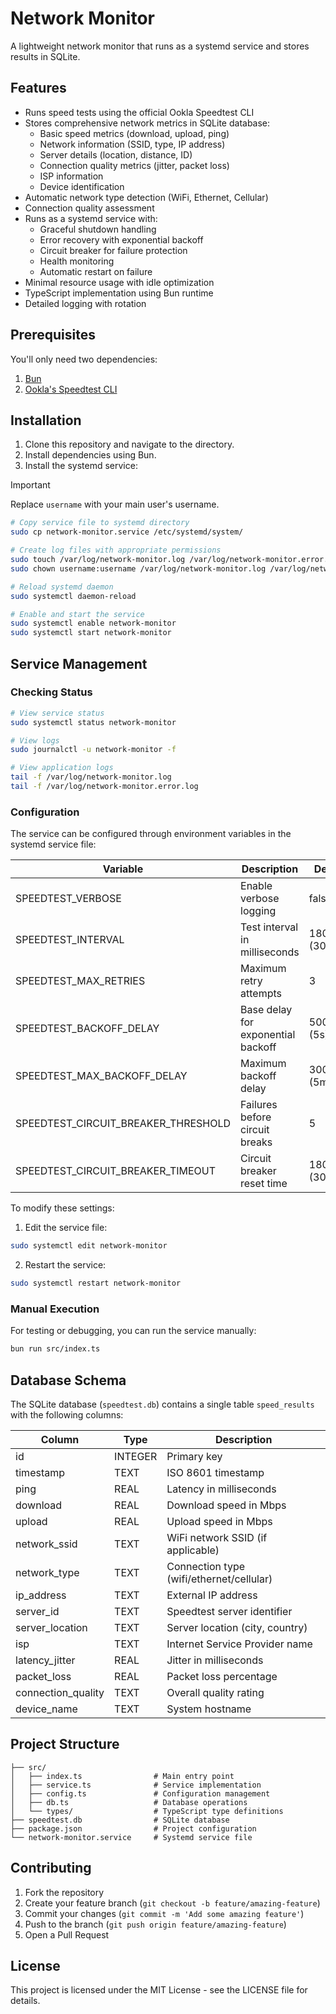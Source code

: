 # Network Monitor

A lightweight network monitor that runs as a systemd service and stores results in SQLite.

## Features

- Runs speed tests using the official Ookla Speedtest CLI
- Stores comprehensive network metrics in SQLite database:
  - Basic speed metrics (download, upload, ping)
  - Network information (SSID, type, IP address)
  - Server details (location, distance, ID)
  - Connection quality metrics (jitter, packet loss)
  - ISP information
  - Device identification
- Automatic network type detection (WiFi, Ethernet, Cellular)
- Connection quality assessment
- Runs as a systemd service with:
  - Graceful shutdown handling
  - Error recovery with exponential backoff
  - Circuit breaker for failure protection
  - Health monitoring
  - Automatic restart on failure
- Minimal resource usage with idle optimization
- TypeScript implementation using Bun runtime
- Detailed logging with rotation

## Prerequisites

You'll only need two dependencies:

1. [Bun](https://bun.sh/docs/installation)
2. [Ookla's Speedtest CLI](https://www.speedtest.net/apps/cli)

## Installation

1. Clone this repository and navigate to the directory.
2. Install dependencies using Bun.
3. Install the systemd service:

> [!IMPORTANT]
> Replace `username` with your main user's username.

```bash
# Copy service file to systemd directory
sudo cp network-monitor.service /etc/systemd/system/

# Create log files with appropriate permissions
sudo touch /var/log/network-monitor.log /var/log/network-monitor.error.log
sudo chown username:username /var/log/network-monitor.log /var/log/network-monitor.error.log

# Reload systemd daemon
sudo systemctl daemon-reload

# Enable and start the service
sudo systemctl enable network-monitor
sudo systemctl start network-monitor
```

## Service Management

### Checking Status

```bash
# View service status
sudo systemctl status network-monitor

# View logs
sudo journalctl -u network-monitor -f

# View application logs
tail -f /var/log/network-monitor.log
tail -f /var/log/network-monitor.error.log
```

### Configuration

The service can be configured through environment variables in the systemd service file:

| Variable | Description | Default |
|----------|-------------|---------|
| SPEEDTEST_VERBOSE | Enable verbose logging | false |
| SPEEDTEST_INTERVAL | Test interval in milliseconds | 1800000 (30 min) |
| SPEEDTEST_MAX_RETRIES | Maximum retry attempts | 3 |
| SPEEDTEST_BACKOFF_DELAY | Base delay for exponential backoff | 5000 (5s) |
| SPEEDTEST_MAX_BACKOFF_DELAY | Maximum backoff delay | 300000 (5min) |
| SPEEDTEST_CIRCUIT_BREAKER_THRESHOLD | Failures before circuit breaks | 5 |
| SPEEDTEST_CIRCUIT_BREAKER_TIMEOUT | Circuit breaker reset time | 1800000 (30min) |

To modify these settings:

1. Edit the service file:

```bash
sudo systemctl edit network-monitor
```

2. Restart the service:

```bash
sudo systemctl restart network-monitor
```

### Manual Execution

For testing or debugging, you can run the service manually:

```bash
bun run src/index.ts
```

## Database Schema

The SQLite database (`speedtest.db`) contains a single table `speed_results` with the following columns:

| Column | Type | Description |
|--------|------|-------------|
| id | INTEGER | Primary key |
| timestamp | TEXT | ISO 8601 timestamp |
| ping | REAL | Latency in milliseconds |
| download | REAL | Download speed in Mbps |
| upload | REAL | Upload speed in Mbps |
| network_ssid | TEXT | WiFi network SSID (if applicable) |
| network_type | TEXT | Connection type (wifi/ethernet/cellular) |
| ip_address | TEXT | External IP address |
| server_id | TEXT | Speedtest server identifier |
| server_location | TEXT | Server location (city, country) |
| isp | TEXT | Internet Service Provider name |
| latency_jitter | REAL | Jitter in milliseconds |
| packet_loss | REAL | Packet loss percentage |
| connection_quality | TEXT | Overall quality rating |
| device_name | TEXT | System hostname |

## Project Structure

```plaintext
├── src/
│   ├── index.ts                # Main entry point
│   ├── service.ts              # Service implementation
│   ├── config.ts               # Configuration management
│   ├── db.ts                   # Database operations
│   └── types/                  # TypeScript type definitions
├── speedtest.db                # SQLite database
├── package.json                # Project configuration
└── network-monitor.service     # Systemd service file
```

## Contributing

1. Fork the repository
2. Create your feature branch (`git checkout -b feature/amazing-feature`)
3. Commit your changes (`git commit -m 'Add some amazing feature'`)
4. Push to the branch (`git push origin feature/amazing-feature`)
5. Open a Pull Request

## License

This project is licensed under the MIT License - see the LICENSE file for details.
